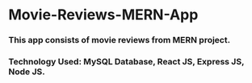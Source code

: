 # Movie-Reviews-MERN-App
### This app consists of movie reviews from MERN project.
### Technology Used: MySQL Database, React JS, Express JS, Node JS.
